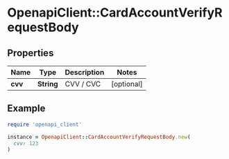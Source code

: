 # OpenapiClient::CardAccountVerifyRequestBody

## Properties

| Name | Type | Description | Notes |
| ---- | ---- | ----------- | ----- |
| **cvv** | **String** | CVV / CVC | [optional] |

## Example

```ruby
require 'openapi_client'

instance = OpenapiClient::CardAccountVerifyRequestBody.new(
  cvv: 123
)
```

